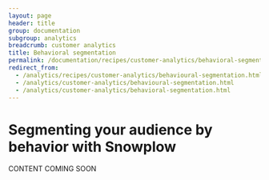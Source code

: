 ```yaml
---
layout: page
header: title
group: documentation
subgroup: analytics
breadcrumb: customer analytics
title: Behavioral segmentation
permalink: /documentation/recipes/customer-analytics/behavioral-segmentation.html
redirect_from:
  - /analytics/recipes/customer-analytics/behavioural-segmentation.html
  - /analytics/customer-analytics/behavioural-segmentation.html
  - /analytics/customer-analytics/behavioral-segmentation.html
---
```


# Segmenting your audience by behavior with Snowplow

CONTENT COMING SOON
